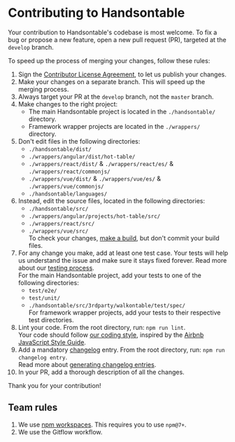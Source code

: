 # Contributing to Handsontable

Your contribution to Handsontable's codebase is most welcome. To fix a bug or propose a new feature, open a new pull request (PR), targeted at the `develop` branch.

To speed up the process of merging your changes, follow these rules:

1. Sign the [Contributor License Agreement](https://goo.gl/forms/yuutGuN0RjsikVpM2), to let us publish your changes.
2. Make your changes on a separate branch. This will speed up the merging process.
3. Always target your PR at the `develop` branch, not the `master` branch.
4. Make changes to the right project:
    - The main Handsontable project is located in the `./handsontable/` directory.
    - Framework wrapper projects are located in the `./wrappers/` directory.
5. Don't edit files in the following directories:
    - `./handsontable/dist/`
    - `./wrappers/angular/dist/hot-table/`
    - `./wrappers/react/dist/` & `./wrappers/react/es/` & `./wrappers/react/commonjs/`
    - `./wrappers/vue/dist/` & `./wrappers/vue/es/` & `./wrappers/vue/commonjs/`
    - `./handsontable/languages/`
6. Instead, edit the source files, located in the following directories:
    - `./handsontable/src/`
    - `./wrappers/angular/projects/hot-table/src/`
    - `./wrappers/react/src/`
    - `./wrappers/vue/src/`<br>
    To check your changes, [make a build](https://handsontable.com/docs/building/), but don't commit your build files.
7. For any change you make, add at least one test case. Your tests will help us understand the issue and make sure it stays fixed forever. Read more about our [testing process](https://handsontable.com/docs/testing/).<br>
   For the main Handsontable project, add your tests to one of the following directories:
    - `test/e2e/`
    - `test/unit/`
    - `./handsontable/src/3rdparty/walkontable/test/spec/`<br>
   For framework wrapper projects, add your tests to their respective test directories.
8. Lint your code. From the root directory, run: `npm run lint`.<br>
   Your code should follow [our coding style](https://github.com/handsontable/handsontable/blob/master/.eslintrc.js), inspired by the [Airbnb JavaScript Style Guide](https://github.com/airbnb/javascript).
9. Add a mandatory [changelog](https://github.com/handsontable/handsontable/blob/master/CHANGELOG.md) entry. From the root directory, run: `npm run changelog entry`.<br>
   Read more about [generating changelog entries](https://github.com/handsontable/handsontable/tree/master/.changelogs).
10. In your PR, add a thorough description of all the changes.

Thank you for your contribution!

## Team rules

1. We use [npm workspaces](https://docs.npmjs.com/cli/v7/using-npm/workspaces). This requires you to use `npm@7+`.
2. We use the Gitflow workflow.
